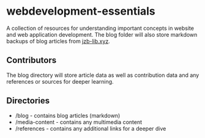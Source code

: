 # webdevelopment-essentials
A collection of resources for understanding important concepts in website and web application development. The blog folder will also store markdown backups of blog articles from [jzb-lib.xyz](jzb-lib.xyz). 

## Contributors
The blog directory will store article data as well as contribution data and any references or sources for deeper learning. 

## Directories
* /blog - contains blog articles (markdown) 
* /media-content - contains any multimedia content 
* /references - contains any additional links for a deeper dive 
